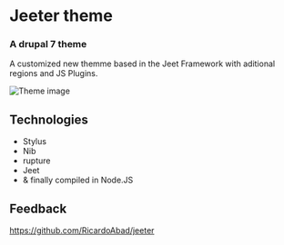 # Jeeter theme
### A drupal 7 theme

A customized new themme based in the Jeet Framework with aditional regions and JS Plugins.

![Theme image](https://github.com/RicardoAbad/jeeter/logo.png)

## Technologies

* Stylus
* Nib
* rupture
* Jeet
* & finally compiled in Node.JS


## Feedback

https://github.com/RicardoAbad/jeeter
